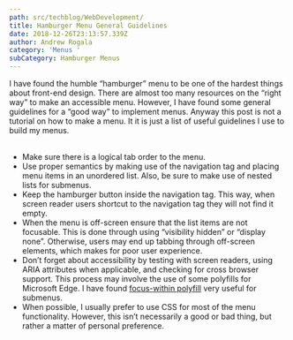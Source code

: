 ```yaml
---
path: src/techblog/WebDevelopment/
title: Hamburger Menu General Guidelines
date: 2018-12-26T23:13:57.339Z
author: Andrew Rogala
category: 'Menus '
subCategory: Hamburger Menus
---
```

I have found the humble “hamburger” menu to be one of the hardest things about front-end design. There are almost too many resources on the “right way” to make an accessible menu. However, I have found some general guidelines for a “good way” to implement menus. Anyway this post is not a tutorial on how to make a menu. It it is just a list of useful guidelines I use to build my menus.
<br/><br/>
* Make sure there is a logical tab order to the menu.
* Use proper semantics by making use of the navigation tag and placing menu items in an unordered list. Also, be sure to make use of nested lists for submenus.
* Keep the hamburger button inside the navigation tag. This way, when screen reader users shortcut to the navigation tag they will not find it empty.
* When the menu is off-screen ensure that the list items are not focusable. This is done through using “visibility hidden” or “display none”. Otherwise, users may end up tabbing through off-screen elements, which makes for poor user experience.
* Don’t forget about accessibility by testing with screen readers, using ARIA attributes when applicable, and checking for cross browser support. This process may involve the use of some polyfills for Microsoft Edge. I have found [focus-within polyfill](https://github.com/jonathantneal/focus-within) very useful for submenus.
* When possible, I usually prefer to use CSS for most of the menu functionality. However, this isn’t necessarily a good or bad thing, but rather a matter of personal preference.

 
